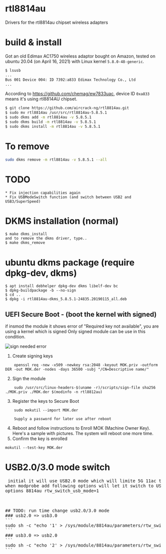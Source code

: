 # rtl8814au
Drivers for the rtl8814au chipset wireless adapters


# build & install
Got an old Edimax AC1750 wireless adaptor bought on Amazon, tested on ubuntu 20.04 (on April 16, 2021) with Linux kernel `5.8.0-48-generic`.

```bash
$ lsusb
...
Bus 001 Device 004: ID 7392:a833 Edimax Technology Co., Ltd
...
```

According to https://github.com/chemag/ew7833uac, device ID `0xa833` means it's using rtl8814AU chipset.

```bash
$ git clone https://github.com/aircrack-ng/rtl8814au.git
$ sudo mv rtl8814au /usr/src/rtl8814au-5.8.5.1
$ sudo dkms add -m rtl8814au -v 5.8.5.1
$ sudo dkms build -m rtl8814au -v 5.8.5.1
$ sudo dkms install -m rtl8814au -v 5.8.5.1
```

# To remove
```bash
sudo dkms remove -m rtl8814au -v 5.8.5.1 --all
```

# TODO
```
* Fix injection capabilities again
* Fix USBModeSwitch function (and switch between USB2 and USB3/SuperSpeed)
```

# DKMS installation (normal)
```
$ make dkms_install
and to remove the dkms driver, type..
$ make dkms_remove
```

# ubuntu dkms package (require dpkg-dev, dkms)
```
$ apt install debhelper dpkg-dev dkms libelf-dev bc 
$ dpkg-buildpackage -b --no-sign
$ cd ..
$ dpkg -i rtl8814au-dkms_5.8.5.1-24835.20190115_all.deb
```


## UEFI Secure Boot - (boot the kernel with signed)
 if insmod the module it shows error of "Required key not available", you are using a kernel which is signed
 Only signed module can be use in this condition.

 ![sign needed error](pics/need-sign.png)

1. Create signing keys

```
    openssl req -new -x509 -newkey rsa:2048 -keyout MOK.priv -outform DER -out MOK.der -nodes -days 36500 -subj "/CN=Descriptive name/"
```
2. Sign the module

```
    sudo /usr/src/linux-headers-$(uname -r)/scripts/sign-file sha256 ./MOK.priv ./MOK.der $(modinfo -n rtl8812au)
```
3. Register the keys to Secure Boot

```
    sudo mokutil --import MOK.der
```
		Supply a password for later use after reboot

4. Reboot and follow instructions to Enroll MOK (Machine Owner Key).
   Here's a sample with pictures. The system will reboot one more time.
5. Confirm the key is enrolled

```
mokutil --test-key MOK.der
```



# USB2.0/3.0 mode switch

<pre>
 initial it will use USB2.0 mode which will limite 5G 11ac throughput (USB2.0 bandwidth only 480Mbps => throughput around 240Mbps)
when modprobe add following options will let it switch to USB3.0 mode at initial driver
options 8814au rtw_switch_usb_mode=1
</<pre>


## TODO: run time change usb2.0/3.0 mode
### usb2.0 => usb3.0
```
sudo sh -c "echo '1' > /sys/module/8814au/parameters/rtw_switch_usb_mode"
```
### usb3.0 => usb2.0
```
sudo sh -c "echo '2' > /sys/module/8814au/parameters/rtw_switch_usb_mode"
```




